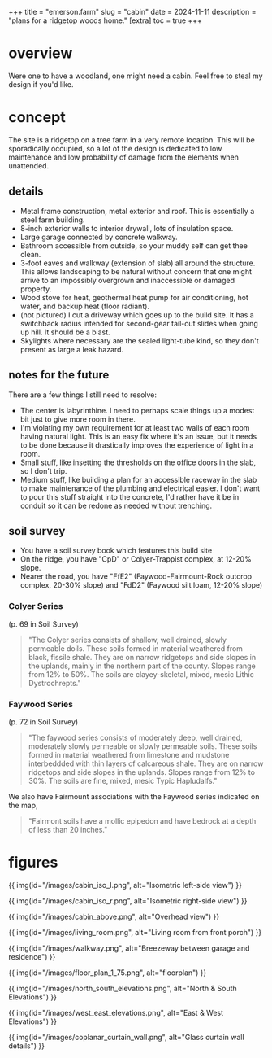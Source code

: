 +++
title = "emerson.farm"
slug = "cabin"
date = 2024-11-11
description = "plans for a ridgetop woods home."
[extra]
  toc = true
+++

# overview
Were one to have a woodland, one might need a cabin. Feel free to steal my design if you'd like.

# concept
The site is a ridgetop on a tree farm in a very remote location. This will be sporadically occupied, so a lot of the design is dedicated to low maintenance and low probability of damage from the elements when unattended.

## details
* Metal frame construction, metal exterior and roof. This is essentially a steel farm building.
* 8-inch exterior walls to interior drywall, lots of insulation space.
* Large garage connected by concrete walkway.
* Bathroom accessible from outside, so your muddy self can get thee clean.
* 3-foot eaves and walkway (extension of slab) all around the structure. This allows landscaping to be natural without concern that one might arrive to an impossibly overgrown and inaccessible or damaged property.
* Wood stove for heat, geothermal heat pump for air conditioning, hot water, and backup heat (floor radiant).
* (not pictured) I cut a driveway which goes up to the build site. It has a switchback radius intended for second-gear tail-out slides when going up hill. It should be a blast.
* Skylights where necessary are the sealed light-tube kind, so they don't present as large a leak hazard.

## notes for the future
There are a few things I still need to resolve:
* The center is labyrinthine. I need to perhaps scale things up a modest bit just to give more room in there.
* I'm violating my own requirement for at least two walls of each room having natural light. This is an easy fix where it's an issue, but it needs to be done because it drastically improves the experience of light in a room.
* Small stuff, like insetting the thresholds on the office doors in the slab, so I don't trip.
* Medium stuff, like building a plan for an accessible raceway in the slab to make maintenance of the plumbing and electrical easier. I don't want to pour this stuff straight into the concrete, I'd rather have it be in conduit so it can be redone as needed without trenching.

## soil survey
* You have a soil survey book which features this build site
* On the ridge, you have "CpD" or Colyer-Trappist complex, at 12-20% slope.
* Nearer the road, you have "FfE2" (Faywood-Fairmount-Rock outcrop complex, 20-30% slope) and "FdD2" (Faywood silt loam, 12-20% slope)

### Colyer Series
(p. 69 in Soil Survey)
> "The Colyer series consists of shallow, well drained, slowly permeable doils. These soils formed in material weathered from black, fissile shale. They are on narrow ridgetops and side slopes in the uplands, mainly in the northern part of the county. Slopes range from 12% to 50%. The soils are clayey-skeletal, mixed, mesic Lithic Dystrochrepts."

### Faywood Series
(p. 72 in Soil Survey)
> "The faywood series consists of moderately deep, well drained, moderately slowly permeable or slowly permeable soils. These soils formed in material weathered from limestone and mudstone interbeddded with thin layers of calcareous shale. They are on narrow ridgetops and side slopes in the uplands. Slopes range from 12% to 30%. The soils are fine, mixed, mesic Typic Hapludalfs."

We also have Fairmount associations with the Faywood series indicated on the map,

> "Fairmont soils have a mollic epipedon and have bedrock at a depth of less than 20 inches."

# figures
{{ img(id="/images/cabin_iso_l.png", alt="Isometric left-side view") }}

{{ img(id="/images/cabin_iso_r.png", alt="Isometric right-side view") }}

{{ img(id="/images/cabin_above.png", alt="Overhead view") }}

{{ img(id="/images/living_room.png", alt="Living room from front porch") }}

{{ img(id="/images/walkway.png", alt="Breezeway between garage and residence") }}

{{ img(id="/images/floor_plan_1_75.png", alt="floorplan") }}

{{ img(id="/images/north_south_elevations.png", alt="North & South Elevations") }}

{{ img(id="/images/west_east_elevations.png", alt="East & West Elevations") }}

{{ img(id="/images/coplanar_curtain_wall.png", alt="Glass curtain wall details") }}